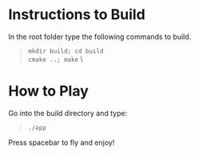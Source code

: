# Instructions to Build 
In the root folder type the following commands to build.
> `mkdir build; cd build` \
> `cmake ..; make` \

# How to Play
Go into the build directory and type:
> `./app` 

Press spacebar to fly and enjoy!